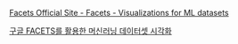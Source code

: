 [Facets Official Site - Facets - Visualizations for ML datasets](https://pair-code.github.io/facets/)

[구글 FACETS를 활용한 머신러닝 데이터셋 시각화](https://antilibrary.org/2003)